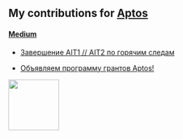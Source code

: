 ## My contributions for [Aptos](https://aptoslabs.com/)

#### [Medium](https://medium.com/@MikhailKupriya2)

* [Завершение AIT1 // AIT2 по горячим следам](https://medium.com/@MikhailKupriya2/%D0%B7%D0%B0%D0%B2%D0%B5%D1%80%D1%88%D0%B5%D0%BD%D0%B8%D0%B5-ait1-ait2-%D0%BF%D0%BE-%D0%B3%D0%BE%D1%80%D1%8F%D1%87%D0%B8%D0%BC-%D1%81%D0%BB%D0%B5%D0%B4%D0%B0%D0%BC-c435a74c444e)

* [Объявляем программу грантов Aptos!](https://medium.com/@MikhailKupriya2/%D0%BE%D0%B1%D1%8A%D1%8F%D0%B2%D0%BB%D1%8F%D0%B5%D0%BC-%D0%BF%D1%80%D0%BE%D0%B3%D1%80%D0%B0%D0%BC%D0%BC%D1%83-%D0%B3%D1%80%D0%B0%D0%BD%D1%82%D0%BE%D0%B2-aptos-d8fe1d73bcbc)

<img src="https://media.giphy.com/media/WEwplhsxRcHz6rRdUx/giphy.gif" width="100px"/>
